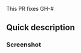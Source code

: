 This PR fixes GH-#

## Quick description

<!-- Describe what this PR aims at doing. -->


### Screenshot

<!-- ![GitHub Logo](/images/logo.png) -->
